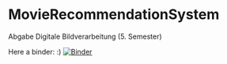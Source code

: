 # MovieRecommendationSystem
Abgabe Digitale Bildverarbeitung (5. Semester)


Here a binder: :)
[![Binder](https://mybinder.org/badge_logo.svg)](https://mybinder.org/v2/gh/benerit/MovieRecommendationSystem/HEAD?labpath=recommender.ipynb)
